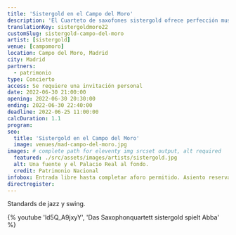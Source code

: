 ```yaml
---
title: 'Sistergold en el Campo del Moro'
description: 'El Cuarteto de saxofones sistergold ofrece perfección musical y talento creativo.'
translationKey: sistergoldmoro22
customSlug: sistergold-campo-del-moro
artist: [sistergold]
venue: [campomoro]
location: Campo del Moro, Madrid
city: Madrid
partners:
  - patrimonio
type: Concierto
access: Se requiere una invitación personal
date: 2022-06-30 21:00:00
opening: 2022-06-30 20:30:00
ending: 2022-06-30 22:40:00
deadline: 2022-06-25 11:00:00
calcDuration: 1.1
program:
seo:
  title: 'Sistergold en el Campo del Moro'
  image: venues/mad-campo-del-moro.jpg
images: # complete path for eleventy img srcset output, alt required
  featured: ./src/assets/images/artists/sistergold.jpg
  alt: Una fuente y el Palacio Real al fondo.
  credit: Patrimonio Nacional
infobox: Entrada libre hasta completar aforo permitido. Asiento reservado solo con invitación personal de la Fundación Goethe.
directregister:
---
```


Standards de jazz y swing.

{% youtube 'ld5Q_A9jxyY', 'Das Saxophonquartett sistergold spielt Abba' %}
